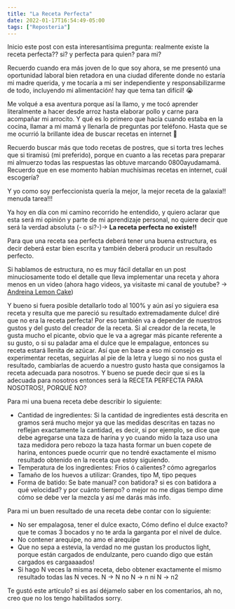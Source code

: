 ```yaml
---
title: "La Receta Perfecta"
date: 2022-01-17T16:54:49-05:00
tags: ["Reposteria"]
---
```

Inicio este post con esta interesantísima pregunta: realmente existe la receta perfecta?? si? y perfecta para quien? para mi?

Recuerdo cuando era más joven de lo que soy ahora, se me presentó una oportunidad laboral bien retadora en una ciudad diferente donde no estaría mi madre querida, y me tocaría a mi ser independiente y responsabilizarme de todo, incluyendo mi alimentación! hay que tema tan difícil! 😭

Me volqué a esa aventura porque así la llamo, y me tocó aprender literalmente a hacer desde arroz hasta elaborar pollo y carne para acompañar mi arrocito. Y qué es lo primero que hacía cuando estaba en la cocina, llamar a mi mamá y llenarla de preguntas por teléfono. Hasta que se me ocurrió la brillante idea de buscar recetas en internet 🔔 

Recuerdo buscar más que todo recetas de postres, que si torta tres leches que si tiramisú (mi preferido), porque en cuanto a las recetas para preparar mi almuerzo todas las respuestas las obtuve marcando 0800ayudamamá. Recuerdo que en ese momento habían muchísimas recetas en internet, cuál escogería? 

Y yo como soy perfeccionista quería la mejor, la mejor receta de la galaxia!! menuda tarea!!!

Ya hoy en día con mi camino recorrido he entendido, y quiero aclarar que esta será mi opinión y parte de mi aprendizaje personal, no quiere decir que será la verdad absoluta (- o si?-)→ **La receta perfecta no existe!!**

Para que una receta sea perfecta deberá tener una buena estructura, es decir deberá estar bien escrita y también deberá producir un resultado perfecto.

Si hablamos de estructura, no es muy fácil detallar en un post minuciosamente todo el detalle que lleva implementar una receta y ahora menos en un video (ahora hago videos, ya visitaste mi canal de youtube? -> [Andreina Lemon Cake](https://www.youtube.com/channel/UC7YN1gBgR9Xc-HbgCyS_BQw)) 

Y bueno si fuera posible detallarlo todo al 100% y aún así yo siguiera esa receta y resulta que me pareció su resultado extremadamente dulce! diré que no era la receta perfecta! Por eso también va a depender de nuestros gustos y del gusto del creador de la receta. Si al creador de la receta, le gusta mucho el picante, obvio que le va a agregar más picante referente a su gusto, o si su paladar ama el dulce que le empalague, entonces su receta estará llenita de azúcar. Así que en base a eso mi consejo es experimentar recetas, seguirlas al pie de la letra y luego si no nos gusta el resultado, cambiarlas de acuerdo a nuestro gusto hasta que consigamos la receta adecuada para nosotros. Y bueno se puede decir que si es la adecuada para nosotros entonces será la RECETA PERFECTA PARA NOSOTROS!, PORQUÉ NO?

Para mi una buena receta debe describir lo siguiente:

- Cantidad de ingredientes: Si la cantidad de ingredientes está descrita en gramos será mucho mejor ya que las medidas descritas en tazas no reflejan exactamente la cantidad, es decir, si por ejemplo, se dice que debe agregarse una taza de harina y yo cuando mido la taza uso una taza medidora pero rebozo la taza hasta formar un buen copete de harina, entonces puede ocurrir que no tendré exactamente el mismo resultado obtenido en la receta que estoy siguiendo.
- Temperatura de los ingredientes: Frios ó calientes? cómo agregarlos
- Tamaño de los huevos a utilizar: Grandes, tipo M, tipo peques
- Forma de batido: Se bate manual? con batidora? si es con batidora a qué velocidad? y por cuánto tiempo? o mejor no me digas tiempo dime cómo se debe ver la mezcla y así me darás más info.

Para mi un buen resultado de una receta debe contar con lo siguiente:

- No ser empalagosa, tener el dulce exacto, Cómo defino el dulce exacto? que te comas 3 bocados y no te arda la garganta por el nivel de dulce.
- No contener arequipe, no amo el arequipe
- Que no sepa a estevia, la verdad no me gustan los productos light, porque están cargados de endulzante, pero cuando digo que están cargados es cargaaaados!
- Si hago N veces la misma receta, debo obtener exactamente el mismo resultado todas las N veces. N → N no N → n ni N → n2

Te gustó este artículo? si es así déjamelo saber en los comentarios, ah no, creo que no los tengo habilitados sorry.
